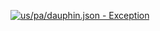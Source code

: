 [![us/pa/dauphin.json - Exception](https://img.shields.io/badge/us/pa/dauphin.json-Exception-red)](https://github.com/openaddresses/openaddresses/tree/master/sources/us/pa/dauphin.json)